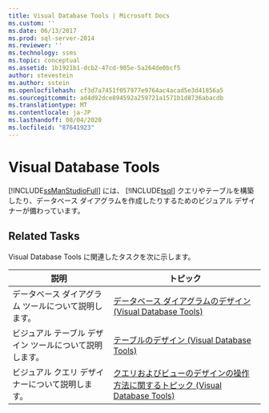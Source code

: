 ```yaml
---
title: Visual Database Tools | Microsoft Docs
ms.custom: ''
ms.date: 06/13/2017
ms.prod: sql-server-2014
ms.reviewer: ''
ms.technology: ssms
ms.topic: conceptual
ms.assetid: 1b1921b1-dcb2-47cd-985e-5a264de0bcf5
author: stevestein
ms.author: sstein
ms.openlocfilehash: cf3d7a7451f057977e9764ac4acad5e3d41856a5
ms.sourcegitcommit: ad4d92dce894592a259721a1571b1d8736abacdb
ms.translationtype: MT
ms.contentlocale: ja-JP
ms.lasthandoff: 08/04/2020
ms.locfileid: "87641923"
---
```

# <a name="visual-database-tools"></a>Visual Database Tools
  [!INCLUDE[ssManStudioFull](../../includes/ssmanstudiofull-md.md)] には、 [!INCLUDE[tsql](../../includes/tsql-md.md)] クエリやテーブルを構築したり、データベース ダイアグラムを作成したりするためのビジュアル デザイナーが備わっています。  
  
## <a name="related-tasks"></a>Related Tasks  
 Visual Database Tools に関連したタスクを次に示します。  
  
|**説明**|**トピック**|  
|---------------------|---------------|  
|データベース ダイアグラム ツールについて説明します。|[データベース ダイアグラムのデザイン (Visual Database Tools)](design-database-diagrams-visual-database-tools.md)|  
|ビジュアル テーブル デザイン ツールについて説明します。|[テーブルのデザイン (Visual Database Tools)](design-tables-visual-database-tools.md)|  
|ビジュアル クエリ デザイナーについて説明します。|[クエリおよびビューのデザインの操作方法に関するトピック (Visual Database Tools)](design-queries-and-views-how-to-topics-visual-database-tools.md)|  
  
  
